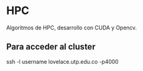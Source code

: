 # HPC

Algoritmos de HPC, desarrollo con CUDA y Opencv.

## Para acceder al cluster

ssh -l username lovelace.utp.edu.co -p4000
